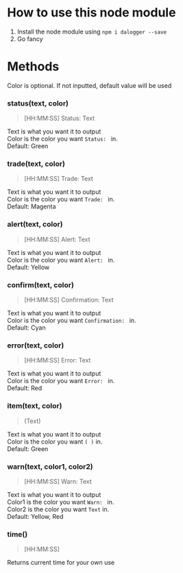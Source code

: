 # How to use this node module
1. Install the node module using `npm i dalogger --save`
2. Go fancy

# Methods
Color is optional. If not inputted, default value will be used

### status(text, color)
> [HH:MM:SS] Status: Text

Text is what you want it to output  
Color is the color you want `Status: ` in.  
Default: Green

### trade(text, color)
> [HH:MM:SS] Trade: Text

Text is what you want it to output  
Color is the color you want `Trade: ` in.  
Default: Magenta

### alert(text, color)
> [HH:MM:SS] Alert: Text

Text is what you want it to output  
Color is the color you want `Alert: ` in.  
Default: Yellow

### confirm(text, color)
> [HH:MM:SS] Confirmation: Text

Text is what you want it to output  
Color is the color you want `Confirmation: ` in.  
Default: Cyan

### error(text, color)
> [HH:MM:SS] Error: Text

Text is what you want it to output  
Color is the color you want `Error: ` in.  
Default: Red

### item(text, color)
> (Text)

Text is what you want it to output  
Color is the color you want `( )` in.  
Default: Green

### warn(text, color1, color2)
> [HH:MM:SS] Warn: Text

Text is what you want it to output  
Color1 is the color you want `Warn: ` in.  
Color2 is the color you want `Text` in.  
Default: Yellow, Red

### time()
> [HH:MM:SS]

Returns current time for your own use
